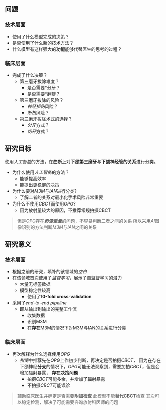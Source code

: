 ## 问题
### 技术层面
- 使用了什么模型完成的决策？
- 是否使用了什么新的技术方法？
- 什么模型有这样强大的**功能**能够代替医生的思考的过程？
### 临床层面
- 完成了什么决策？
	- 第三磨牙拔除难度？
		- 是否需要*分牙？
		- 是否需要*翻瓣？
	- 第三磨牙拔除的风险？
		- *神经损伤*风险？
		- *断根*风险？
	- 第三磨牙拔除术式的选择？
		- *分牙*方式？
		- *切开*方式？
## 研究目标
使用*人工智能*的方法，在**曲断**上对**下颌第三磨牙**与**下颌神经管的关系**进行分类。
- 为什么使用*人工智能*的方法？
	- 能够提高效率
	- 能提出更稳健的决策
- 为什么要对*M3M*与*IAN*进行分类?
	- 了解二者的关系对最小化手术风险非常重要
- 为什么不使用*CBCT*而使用*OPG*?
	- 因为放射量较大的原因，不推荐常规拍摄CBCT 
> 但是*OPG*存在***影像重叠***的问题，不容易判断二者之间的关系
> 所以采用*AI*图像识别的方法判断*M3M*与*IAN*之间的关系

## 研究意义
### 技术层面
- 根据之前的研究，填补的该领域的*空白*
- 在该领域首次使用了*监督学习*，展示了自监督学习的潜力
	- 大量无标签数据
	- 模型稳定性较高
		- 使用了**10-fold cross-validation**
- 采用了*end-to-end pipeline*
	- 即从输出到输出的完整工作流
		- 收集数据
		- 识别M3M
		- 在**存在**M3M的情况下对M3M与IAN的关系进行分类
### 临床层面
- 再次解释为什么选择使用*OPG* 
	-  *指南*中推荐先在*OPG*上作初步判断，再决定是否拍摄*CBCT*， 因为在存在下颌神经**分支**的情况下，*OPG*可能无法观察到，需要加拍*CBCT*，但是会增加辐射暴露， **存在决策问题**
		- 拍摄*CBCT*可能多余，并增加了辐射暴露
		- 不拍摄*CBCT*可能误诊
> 辅助临床医生并确定是否需要**附加检查**
> 此模型不能**替代CBCT**检查
> 其次可以稳定检测，解决了可能需要咨询放射科医师的问题
